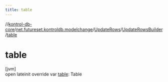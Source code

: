 ```yaml
---
title: table
---
```

//[kontrol-db-core](../../../../index.html)/[net.futureset.kontroldb.modelchange](../../index.html)/[UpdateRows](../index.html)/[UpdateRowsBuilder](index.html)/[table](table.html)



# table



[jvm]\
open lateinit override var [table](table.html): Table




